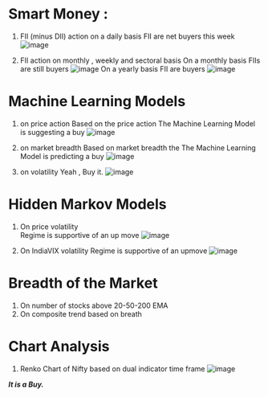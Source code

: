 # Smart Money :
  1. FII (minus DII) action on a daily basis
      FII are net buyers this week
  ![image](https://user-images.githubusercontent.com/40670707/129466922-11296d90-16bf-4645-8cbd-93cc89fbd3af.png)

  2. FII action on monthly , weekly and sectoral basis
    On a monthly basis FIIs are still buyers
    ![image](https://user-images.githubusercontent.com/40670707/129466967-f5344f54-17d9-4b1e-ae11-213a6b610d79.png)
    On a yearly basis FII are buyers
    ![image](https://user-images.githubusercontent.com/40670707/129466996-94930b13-89fd-4a13-ace5-52942be63d06.png)

# Machine Learning Models
   1. on price action 
   Based on the price action The Machine Learning Model is suggesting a buy
   ![image](https://user-images.githubusercontent.com/40670707/129467113-d75e52ed-aed8-4106-bed5-30f729681c87.png)

   2. on market breadth
   Based on market breadth the The Machine Learning Model is predicting a buy
   ![image](https://user-images.githubusercontent.com/40670707/129467043-fd22cd57-24a2-49bb-8ce9-d6dd9e499224.png)

   3. on volatility
   Yeah , Buy it.
   ![image](https://user-images.githubusercontent.com/40670707/129467188-b31d489d-021d-4e09-b647-e5f781d24aff.png)


# Hidden  Markov Models
   1. On price volatility  
   Regime is supportive of an up move
   ![image](https://user-images.githubusercontent.com/40670707/129467310-b51ae7ba-e85d-4731-a150-92a077ca08a3.png)

   2. On IndiaVIX volatility
   Regime is supportive of an upmove
   ![image](https://user-images.githubusercontent.com/40670707/129467318-655947b8-6d45-4b2c-858c-328ef2ab36ed.png)

# Breadth of the Market
   1. On number of stocks above 20-50-200 EMA
   2. On composite trend based on breath
   
# Chart Analysis
   1. Renko Chart of Nifty based on dual indicator time frame
   ![image](https://user-images.githubusercontent.com/40670707/129467385-c17eaad5-3d3e-4ddc-be3d-cc7283d63e6a.png)
   
   
   
   ***It is a Buy.***
